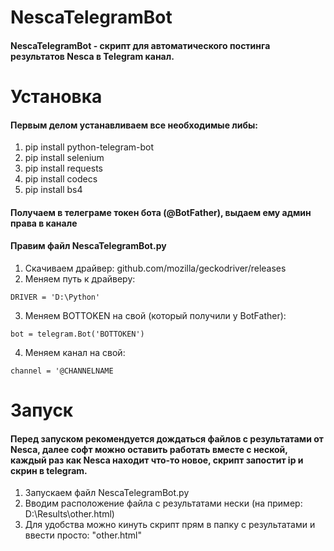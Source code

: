 # NescaTelegramBot
#### NescaTelegramBot - скрипт для автоматического постинга результатов Nesca в Telegram канал. 

# Установка

#### Первым делом устанавливаем все необходимые либы:

1. pip install python-telegram-bot
2. pip install selenium
3. pip install requests
4. pip install codecs
5. pip install bs4

#### Получаем в телеграме токен бота (@BotFather), выдаем ему админ права в канале

#### Правим файл NescaTelegramBot.py

1. Скачиваем драйвер: github.com/mozilla/geckodriver/releases
2. Меняем путь к драйверу:
```
DRIVER = 'D:\Python'
```
3. Меняем BOTTOKEN на свой (который получили у BotFather):
```
bot = telegram.Bot('BOTTOKEN')
```
4. Меняем канал на свой: 
```
channel = '@CHANNELNAME
```
# Запуск

#### Перед запуском рекомендуется дождаться файлов с результатами от Nesca, далее софт можно оставить работать вместе с неской, каждый раз как Nesca находит что-то новое, скрипт запостит ip и скрин в telegram.

1. Запускаем файл NescaTelegramBot.py
2. Вводим расположение файла с результатами нески (на пример: D:\Results\other.html)
3. Для удобства можно кинуть скрипт прям в папку с результатами и ввести просто: "other.html"


